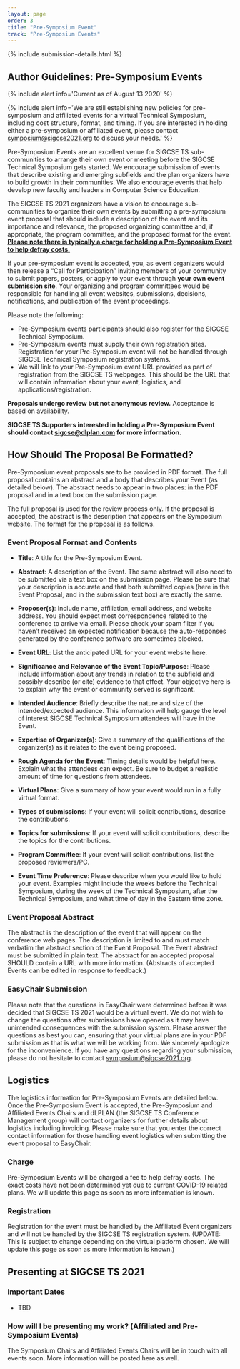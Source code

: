 ```yaml
---
layout: page
order: 3
title: "Pre-Symposium Event"
track: "Pre-Symposium Events"
---
```


{% include submission-details.html %}

<!-- {% include covid-guidelines-alert.html %} -->

## Author Guidelines: Pre-Symposium Events

{% include alert info='Current as of August 13 2020' %}

{% include alert info='We are still establishing new policies for pre-symposium and affiliated events for a virtual Technical Symposium, including cost structure, format, and timing.  If you are interested in holding either a pre-symposium or affiliated event, please contact symposium@sigcse2021.org to discuss your needs.' %}

Pre-Symposium Events are an excellent venue for SIGCSE TS sub-communities to arrange their own event or meeting before the SIGCSE Technical Symposium gets started. We encourage submission of events that describe existing and emerging subfields and the plan organizers have to build growth in their communities. We also encourage events that help develop new faculty and leaders in Computer Science Education.

The SIGCSE TS 2021 organizers have a vision to encourage sub-communities to organize their own events by submitting a pre-symposium event proposal that should include a description of the event and its importance and relevance, the proposed organizing committee and, if appropriate, the program committee, and the proposed format for the event.  **[Please note there is typically a charge for holding a Pre-Symposium Event to help defray costs.](#logistics)**

If your pre-symposium event is accepted, you, as event organizers would then release a “Call for Participation” inviting members of your community to submit papers, posters, or apply to your event through **your own event submission site**. Your organizing and program committees would be responsible for handling all event websites, submissions, decisions, notifications, and publication of the event proceedings.

Please note the following:

* Pre-Symposium events participants should also register for the SIGCSE Technical Symposium.
* Pre-Symposium events must supply their own registration sites.  Registration for your Pre-Symposium event will not be handled through SIGCSE Technical Symposium registration systems. 
* We will link to your Pre-Symposium event URL provided as part of registration from the SIGCSE TS webpages.  This should be the URL that will contain information about your event, logistics, and applications/registration.

**Proposals undergo review but not anonymous review.**  Acceptance is based on availability.

**SIGCSE TS Supporters interested in holding a Pre-Symposium Event should contact sigcse@dlplan.com for more information.**

## How Should The Proposal Be Formatted?

Pre-Symposium event proposals are to be provided in PDF format. The full proposal contains an abstract and a body that describes your Event (as detailed below). The abstract needs to appear in two places: in the PDF proposal and in a text box on the submission page.

The full proposal is used for the review process only. If the proposal is accepted, the abstract is the description that appears on the Symposium website. The format for the proposal is as follows.

### Event Proposal Format and Contents

-   **Title**: A title for the Pre-Symposium Event.

-   **Abstract**: A description of the Event. The same abstract will also need to be submitted via a text box on the submission page. Please be sure that your description is accurate and that both submitted copies (here in the Event Proposal, and in the submission text box) are exactly the same.

-   **Proposer(s)**:  Include name, affiliation, email address, and website address. You should expect most correspondence related to the conference to arrive via email. Please check your spam filter if you haven’t received an expected notification because the auto-responses generated by the conference software are sometimes blocked.

-   **Event URL**: List the anticipated URL for your event website here.  

-   **Significance and Relevance of the Event Topic/Purpose**: Please include information about any trends in relation to the subfield and possibly describe (or cite) evidence to that effect. Your objective here is to explain why the event or community served is significant.

-   **Intended Audience**: Briefly describe the nature and size of the intended/expected audience. This information will help gauge the level of interest SIGCSE Technical Symposium attendees will have in the Event.

-   **Expertise of Organizer(s)**: Give a summary of the qualifications of the organizer(s) as it relates to the event being proposed.

-   **Rough Agenda for the Event**: Timing details would be helpful here. Explain what the attendees can expect. Be sure to budget a realistic amount of time for questions from attendees.

-	**Virtual Plans**: Give a summary of how your event would run in a fully virtual format.

-   **Types of submissions**: If your event will solicit contributions, describe the contributions.

-   **Topics for submissions**: If your event will solicit contributions, describe the topics for the contributions.

-   **Program Committee**: If your event will solicit contributions, list the proposed reviewers/PC.

-	**Event Time Preference**: Please describe when you would like to hold your event.  Examples might include the weeks before the Technical Symposium, during the week of the Technical Symposium, after the Technical Symposium, and what time of day in the Eastern time zone.

### Event Proposal Abstract

The abstract is the description of the event that will appear on the conference web pages. The description is limited to and must match verbatim the abstract section of the Event Proposal. The Event abstract must be submitted in plain text. The abstract for an accepted proposal SHOULD contain a URL with more information. (Abstracts of accepted Events can be edited in response to feedback.)

### EasyChair Submission

Please note that the questions in EasyChair were determined before it was decided that SIGCSE TS 2021 would be a virtual event.  We do not wish to change the questions after submissions have opened as it may have unintended consequences with the submission system.  Please answer the questions as best you can, ensuring that your virtual plans are in your PDF submission as that is what we will be working from.  We sincerely apologize for the inconvenience.  If you have any questions regarding your submission, please do not hesitate to contact [symposium@sigcse2021.org](mailto:symposium@sigcse2021.org).

<a name="logistics"></a>

## Logistics
The logistics information for Pre-Symposium Events are detailed below.  Once the Pre-Symposium Event is accepted, the Pre-Symposium and Affiliated Events Chairs and dLPLAN (the SIGCSE TS Conference Management group) will contact organizers for further details about logistics including invoicing. Please make sure that you enter the correct contact information for those handling event logistics when submitting the event proposal to EasyChair.

### Charge
Pre-Symposium Events will be charged a fee to help defray costs.  The exact costs have not been determined yet due to current COVID-19 related plans.  We will update this page as soon as more information is known.

### Registration
Registration for the event must be handled by the Affiliated Event organizers and will not be handled by the SIGCSE TS registration system.  (UPDATE: This is subject to change depending on the virtual platform chosen.  We will update this page as soon as more information is known.)

## Presenting at SIGCSE TS 2021

### Important Dates

* TBD 

### How will I be presenting my work? (Affiliated and Pre-Symposium Events)

The Symposium Chairs and Affiliated Events Chairs will be in touch with all events soon.  More information will be posted here as well.   
